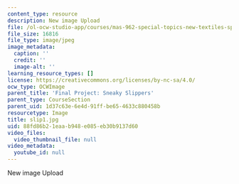 ```yaml
---
content_type: resource
description: New image Upload
file: /ol-ocw-studio-app/courses/mas-962-special-topics-new-textiles-spring-2010/88fd86b21eaab948e085eb30b9137d60_slip1.jpg
file_size: 16816
file_type: image/jpeg
image_metadata:
  caption: ''
  credit: ''
  image-alt: ''
learning_resource_types: []
license: https://creativecommons.org/licenses/by-nc-sa/4.0/
ocw_type: OCWImage
parent_title: 'Final Project: Sneaky Slippers'
parent_type: CourseSection
parent_uid: 1d37c63e-6e4d-91ff-be65-4633c880458b
resourcetype: Image
title: slip1.jpg
uid: 88fd86b2-1eaa-b948-e085-eb30b9137d60
video_files:
  video_thumbnail_file: null
video_metadata:
  youtube_id: null
---
```

New image Upload